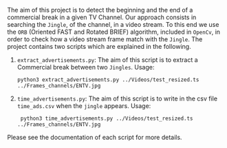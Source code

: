 
The aim of this project is to detect the beginning and the end of a commercial break in a given TV Channel. Our approach consists in searching the `Jingle`, of the channel, in a video stream. To this end we use the `ORB` (Oriented FAST and Rotated BRIEF) algorithm, included in `OpenCv`, in order to check how a video stream frame match with the `Jingle`. The project contains two scripts which are explained in the following.

1.  `extract_advertisements.py`: The aim of this script is to extract a Commercial break between two `Jingles`.
Usage: 
        
        python3 extract_advertisements.py ../Videos/test_resized.ts ../Frames_channels/ENTV.jpg

2. `time_advertisements.py`: The aim of this script is to write in the csv file `time_ads.csv` when the `jingle` appears.
Usage:

        python3 time_advertisements.py ../Videos/test_resized.ts ../Frames_channels/ENTV.jpg

Please see the documentation of each script for more details.
